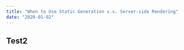 ```yaml
---
title: "When to Use Static Generation v.s. Server-side Rendering"
date: "2020-01-02"
---
```


## Test2
